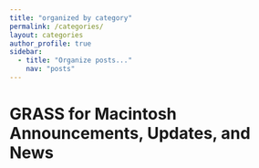 ```yaml
---
title: "organized by category"
permalink: /categories/
layout: categories
author_profile: true
sidebar:
  - title: "Organize posts..."
    nav: "posts"
---
```


# GRASS for Macintosh Announcements, Updates, and News

